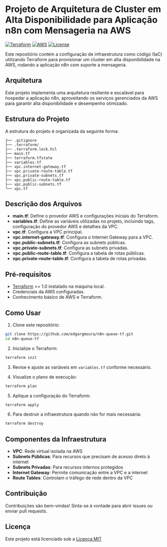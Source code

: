 # Projeto de Arquitetura de Cluster em Alta Disponibilidade para Aplicação n8n com Mensageria na AWS

[![Terraform](https://img.shields.io/badge/Terraform-1.0+-623CE4?style=flat-square&logo=terraform)](https://www.terraform.io/)
[![AWS](https://img.shields.io/badge/AWS-Certified-FF9900?style=flat-square&logo=amazon-aws)](https://aws.amazon.com/)
[![License](https://www.credly.com/badges/755a7f33-1c4b-4f05-80f6-d0802f5c5bfd/linked_in?t=srvtrv)](LICENSE)

Este repositório contém a configuração de infraestrutura como código (IaC) utilizando Terraform para provisionar um cluster em alta disponibilidade na AWS, rodando a aplicação n8n com suporte a mensageria.

## Arquitetura

Este projeto implementa uma arquitetura resiliente e escalável para hospedar a aplicação n8n, aproveitando os serviços gerenciados da AWS para garantir alta disponibilidade e desempenho otimizado.

## Estrutura do Projeto

A estrutura do projeto é organizada da seguinte forma:

```
├── .gitignore
├── .terraform/
├── .terraform.lock.hcl
├── main.tf
├── terraform.tfstate
├── variables.tf
├── vpc.internet-gateway.tf
├── vpc.private-route-table.tf
├── vpc.private-subnets.tf
├── vpc.public-route-table.tf
├── vpc.public-subnets.tf
└── vpc.tf
```

## Descrição dos Arquivos

- **main.tf**: Define o provedor AWS e configurações iniciais do Terraform.
- **variables.tf**: Define as variáveis utilizadas no projeto, incluindo tags, configuração do provedor AWS e detalhes da VPC.
- **vpc.tf**: Configura a VPC principal.
- **vpc.internet-gateway.tf**: Configura o Internet Gateway para a VPC.
- **vpc.public-subnets.tf**: Configura as subnets públicas.
- **vpc.private-subnets.tf**: Configura as subnets privadas.
- **vpc.public-route-table.tf**: Configura a tabela de rotas públicas.
- **vpc.private-route-table.tf**: Configura a tabela de rotas privadas.

## Pré-requisitos

- [Terraform](https://www.terraform.io/downloads.html) >= 1.0 instalado na máquina local.
- Credenciais da AWS configuradas.
- Conhecimento básico de AWS e Terraform.

## Como Usar

1. Clone este repositório:
```bash
git clone https://github.com/edgargmoura/n8n-queue-tf.git
cd n8n-queue-tf
```

2. Inicialize o Terraform:
```bash
terraform init
```

3. Revise e ajuste as variáveis em `variables.tf` conforme necessário.

4. Visualize o plano de execução:
```bash
terraform plan
```

5. Aplique a configuração do Terraform:
```bash
terraform apply
```

6. Para destruir a infraestrutura quando não for mais necessária:
```bash
terraform destroy
```

## Componentes da Infraestrutura

- **VPC**: Rede virtual isolada na AWS
- **Subnets Públicas**: Para recursos que precisam de acesso direto à internet
- **Subnets Privadas**: Para recursos internos protegidos
- **Internet Gateway**: Permite comunicação entre a VPC e a internet
- **Route Tables**: Controlam o tráfego de rede dentro da VPC

## Contribuição

Contribuições são bem-vindas! Sinta-se à vontade para abrir issues ou enviar pull requests.

## Licença

Este projeto está licenciado sob a [Licença MIT](LICENSE)
